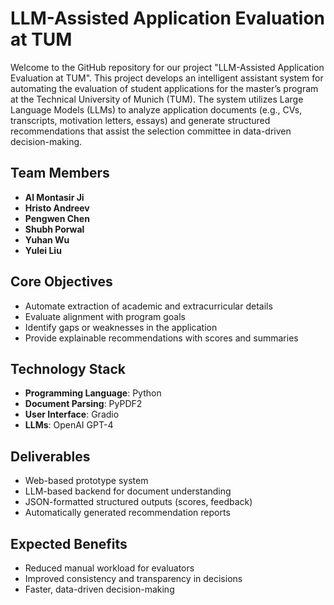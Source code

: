 # LLM-Assisted Application Evaluation at TUM

Welcome to the GitHub repository for our project "LLM-Assisted Application Evaluation at TUM". This project develops an intelligent assistant system for automating the evaluation of student applications for the master’s program at the Technical University of Munich (TUM). The system utilizes Large Language Models (LLMs) to analyze application documents (e.g., CVs, transcripts, motivation letters, essays) and generate structured recommendations that assist the selection committee in data-driven decision-making.

## Team Members
- **Al Montasir Ji**
- **Hristo Andreev**
- **Pengwen Chen**
- **Shubh Porwal**
- **Yuhan Wu**
- **Yulei Liu**

## Core Objectives
- Automate extraction of academic and extracurricular details
- Evaluate alignment with program goals
- Identify gaps or weaknesses in the application
- Provide explainable recommendations with scores and summaries

## Technology Stack
- **Programming Language**: Python
- **Document Parsing**: PyPDF2
- **User Interface**: Gradio
- **LLMs**: OpenAI GPT-4

## Deliverables
- Web-based prototype system
- LLM-based backend for document understanding
- JSON-formatted structured outputs (scores, feedback)
- Automatically generated recommendation reports

## Expected Benefits
- Reduced manual workload for evaluators
- Improved consistency and transparency in decisions
- Faster, data-driven decision-making
